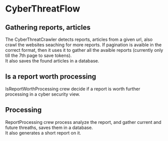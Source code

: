 # CyberThreatFlow

## Gathering reports, articles
The CyberThreatCrawler detects reports, articles from a given url, also crawl the websites seaching for more reports. If pagination is avaible in the correct format, then it uses it to gather all the avaible reports (currently only till the 7th page to save tokens).  
It also saves the found articles in a database.

## Is a report worth processing
IsReportWorthProcessing crew decide if a report is worth further processing in a cyber security view.

## Processing
ReportProcessing crew process analyze the report, and gather current and future threaths, saves them in a database.  
It also generates a short report on it.